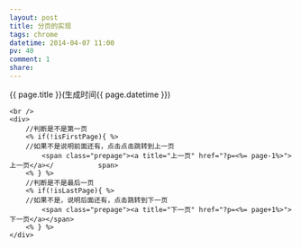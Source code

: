 ```yaml
---
layout: post
title: 分页的实现
tags: chrome
datetime: 2014-04-07 11:00
pv: 40
comment: 1
share: 
---
```


{{ page.title }}(生成时间{{ page.datetime }})

	<br />
	<div>
		//判断是不是第一页
		<% if(!isFirstPage){ %>
		//如果不是说明前面还有，点击点击跳转到上一页
			<span class="prepage"><a title="上一页" href="?p=<%= page-1%>">上一页</a></			span>
		<% } %>
		//判断是不是最后一页
		<% if(!isLastPage){ %>
		//如果不是，说明后面还有，点击跳转到下一页
			<span class="prepage"><a title="下一页" href="?p=<%= page+1%>">下一页</a></span>
		<% } %>
	</div>